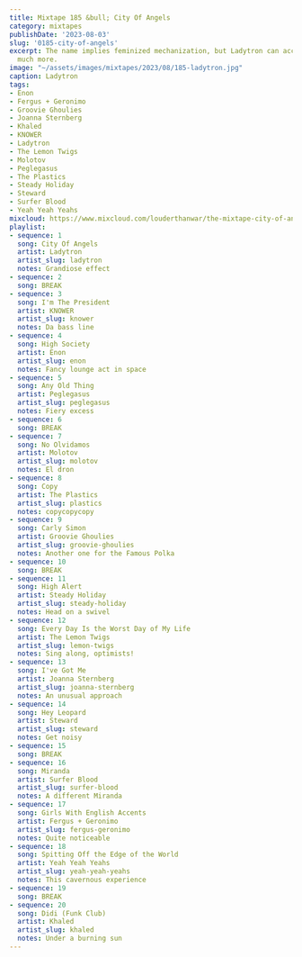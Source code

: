```yaml
---
title: Mixtape 185 &bull; City Of Angels
category: mixtapes
publishDate: '2023-08-03'
slug: '0185-city-of-angels'
excerpt: The name implies feminized mechanization, but Ladytron can accomplish so
  much more.
image: "~/assets/images/mixtapes/2023/08/185-ladytron.jpg"
caption: Ladytron
tags:
- Enon
- Fergus + Geronimo
- Groovie Ghoulies
- Joanna Sternberg
- Khaled
- KNOWER
- Ladytron
- The Lemon Twigs
- Molotov
- Peglegasus
- The Plastics
- Steady Holiday
- Steward
- Surfer Blood
- Yeah Yeah Yeahs
mixcloud: https://www.mixcloud.com/louderthanwar/the-mixtape-city-of-angels-2023-08-03/
playlist:
- sequence: 1
  song: City Of Angels
  artist: Ladytron
  artist_slug: ladytron
  notes: Grandiose effect
- sequence: 2
  song: BREAK
- sequence: 3
  song: I'm The President
  artist: KNOWER
  artist_slug: knower
  notes: Da bass line
- sequence: 4
  song: High Society
  artist: Enon
  artist_slug: enon
  notes: Fancy lounge act in space
- sequence: 5
  song: Any Old Thing
  artist: Peglegasus
  artist_slug: peglegasus
  notes: Fiery excess
- sequence: 6
  song: BREAK
- sequence: 7
  song: No Olvidamos
  artist: Molotov
  artist_slug: molotov
  notes: El dron
- sequence: 8
  song: Copy
  artist: The Plastics
  artist_slug: plastics
  notes: copycopycopy
- sequence: 9
  song: Carly Simon
  artist: Groovie Ghoulies
  artist_slug: groovie-ghoulies
  notes: Another one for the Famous Polka
- sequence: 10
  song: BREAK
- sequence: 11
  song: High Alert
  artist: Steady Holiday
  artist_slug: steady-holiday
  notes: Head on a swivel
- sequence: 12
  song: Every Day Is the Worst Day of My Life
  artist: The Lemon Twigs
  artist_slug: lemon-twigs
  notes: Sing along, optimists!
- sequence: 13
  song: I've Got Me
  artist: Joanna Sternberg
  artist_slug: joanna-sternberg
  notes: An unusual approach
- sequence: 14
  song: Hey Leopard
  artist: Steward
  artist_slug: steward
  notes: Get noisy
- sequence: 15
  song: BREAK
- sequence: 16
  song: Miranda
  artist: Surfer Blood
  artist_slug: surfer-blood
  notes: A different Miranda
- sequence: 17
  song: Girls With English Accents
  artist: Fergus + Geronimo
  artist_slug: fergus-geronimo
  notes: Quite noticeable
- sequence: 18
  song: Spitting Off the Edge of the World
  artist: Yeah Yeah Yeahs
  artist_slug: yeah-yeah-yeahs
  notes: This cavernous experience
- sequence: 19
  song: BREAK
- sequence: 20
  song: Didi (Funk Club)
  artist: Khaled
  artist_slug: khaled
  notes: Under a burning sun
---
```


